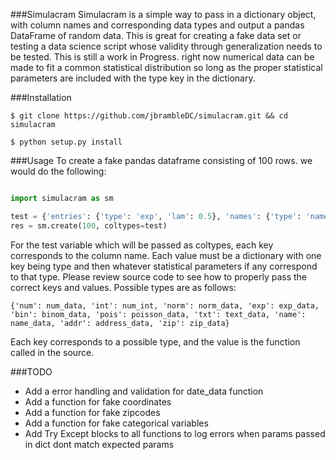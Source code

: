 ###Simulacram
Simulacram is a simple way to pass in a dictionary object, with column names and corresponding data types and output a pandas
DataFrame of random data. This is great for creating a fake data set or testing a data science script whose validity through
generalization needs to be tested. This is still a work in Progress. right now numerical data can be made to fit a common
statistical distribution so long as the proper statistical parameters are included with the type key in the dictionary.

###Installation

`$ git clone https://github.com/jbrambleDC/simulacram.git && cd simulacram`

`$ python setup.py install`

###Usage
To create a fake pandas dataframe consisting of 100 rows. we would do the following:
```python

import simulacram as sm

test = {'entries': {'type': 'exp', 'lam': 0.5}, 'names': {'type': 'name'}, 'salaries': {'type': 'norm', 'mean': 55000, 'sd': 20000}}
res = sm.create(100, coltypes=test)
```
For the test variable which will be passed as coltypes, each key corresponds to the column name. Each value must be a dictionary
with one key being type and then whatever statistical parameters if any correspond to that type. Please review source code to
see how to properly pass the correct keys and values. Possible types are as follows:

`{'num': num_data, 'int': num_int, 'norm': norm_data, 'exp': exp_data, 'bin': binom_data, 'pois': poisson_data, 'txt': text_data, 'name': name_data, 'addr': address_data, 'zip': zip_data}`

Each key corresponds to a possible type, and the value is the function called in the source.

###TODO
- Add a error handling and validation for date_data function
- Add a function for fake coordinates
- Add a function for fake zipcodes
- Add a function for fake categorical variables
- Add Try Except blocks to all functions to log errors when params passed in dict dont match expected params

